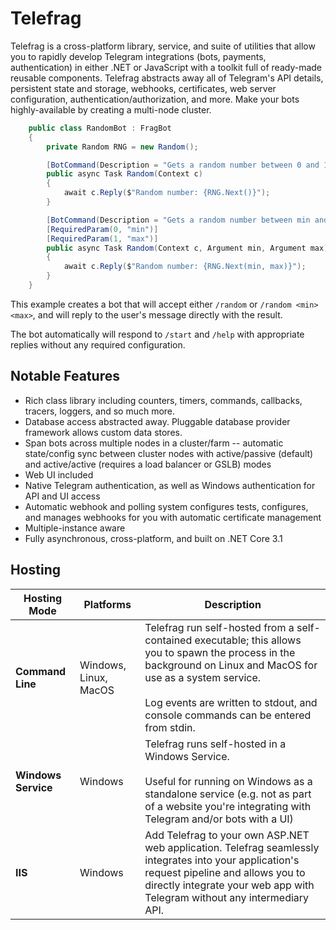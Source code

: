 # Telefrag

Telefrag is a cross-platform library, service, and suite of utilities that allow you to rapidly develop Telegram integrations (bots, payments, authentication) in either .NET or JavaScript with a toolkit full of ready-made reusable components.  Telefrag abstracts away all of Telegram's API details, persistent state and storage, webhooks, certificates, web server configuration, authentication/authorization, and more.  Make your bots highly-available by creating a multi-node cluster.

``` csharp
    public class RandomBot : FragBot
    {
        private Random RNG = new Random();

        [BotCommand(Description = "Gets a random number between 0 and 1.")]
        public async Task Random(Context c)
        {
            await c.Reply($"Random number: {RNG.Next()}");
        }

        [BotCommand(Description = "Gets a random number between min and max.")]
        [RequiredParam(0, "min")]
        [RequiredParam(1, "max")]
        public async Task Random(Context c, Argument min, Argument max)
        {
            await c.Reply($"Random number: {RNG.Next(min, max)}");
        }
    }
```
This example creates a bot that will accept either `/random` or `/random <min> <max>`, and will reply to the user's message directly with the result.   

The bot automatically will respond to `/start` and `/help` with appropriate replies without any required configuration.

## Notable Features 

* Rich class library including counters, timers, commands, callbacks, tracers, loggers, and so much more.
* Database access abstracted away.  Pluggable database provider framework allows custom data stores.
* Span bots across multiple nodes in a cluster/farm -- automatic state/config sync between cluster nodes with active/passive (default) and active/active (requires a load balancer or GSLB) modes
* Web UI included
* Native Telegram authentication, as well as Windows authentication for API and UI access
* Automatic webhook and polling system configures tests, configures, and manages webhooks for you with automatic certificate management
* Multiple-instance aware
* Fully asynchronous, cross-platform, and built on .NET Core 3.1

## Hosting

| Hosting Mode | Platforms | Description |
|--|--|--|
|**Command Line** | Windows, Linux, MacOS | Telefrag run self-hosted from a self-contained executable;  this allows you to spawn the process in the background on Linux and MacOS for use as a system service. <br /><br />Log events are written to stdout, and console commands can be entered from stdin.
|**Windows Service** | Windows | Telefrag runs self-hosted in a Windows Service. <br /><br />Useful for running on Windows as a standalone service (e.g. not as part of a website you're integrating with Telegram and/or bots with a UI)
|**IIS** | Windows | Add Telefrag to your own ASP.NET web application.  Telefrag seamlessly integrates into your application's request pipeline and allows you to directly integrate your web app with Telegram without any intermediary API.


